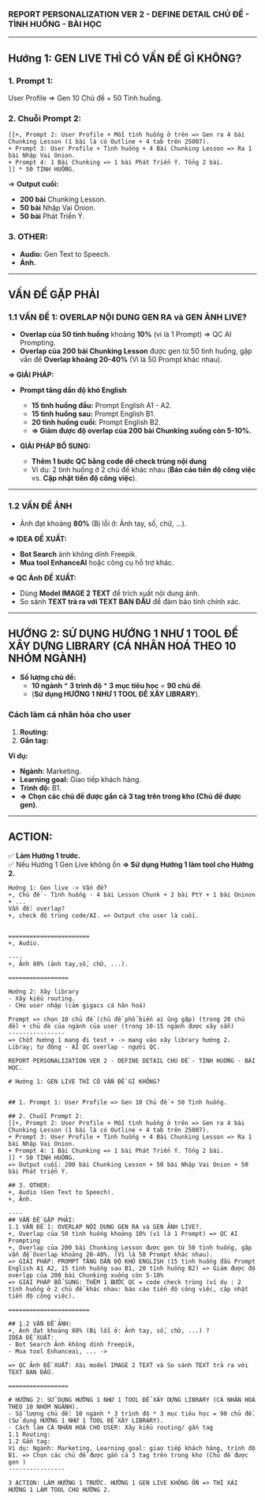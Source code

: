### **REPORT PERSONALIZATION VER 2 - DEFINE DETAIL CHỦ ĐỀ - TÌNH HUỐNG - BÀI HỌC**

---

## **Hướng 1: GEN LIVE THÌ CÓ VẤN ĐỀ GÌ KHÔNG?**

### **1. Prompt 1:**

User Profile => Gen 10 Chủ đề + 50 Tình huống.

### **2. Chuỗi Prompt 2:**

```
[[+, Prompt 2: User Profile + Mỗi tình huống ở trên => Gen ra 4 bài Chunking Lesson (1 bài là có Outline + 4 tab trên 25007).  
+ Prompt 3: User Profile + Tình huống + 4 Bài Chunking Lesson => Ra 1 bài Nhập Vai Onion.  
+ Prompt 4: 1 Bài Chunking => 1 bài Phát Triển Ý. Tổng 2 bài.  
]] * 50 TÌNH HUỐNG.
```

=> **Output cuối:**

- **200 bài** Chunking Lesson.
- **50 bài** Nhập Vai Onion.
- **50 bài** Phát Triển Ý.

### **3. OTHER:**

- **Audio:** Gen Text to Speech.
- **Ảnh.**

---

## **VẤN ĐỀ GẶP PHẢI**

### **1.1 VẤN ĐỀ 1: OVERLAP NỘI DUNG GEN RA và GEN ẢNH LIVE?**

- **Overlap của 50 tình huống** khoảng **10%** (vì là 1 Prompt) => QC AI Prompting.
- **Overlap của 200 bài Chunking Lesson** được gen từ 50 tình huống, gặp vấn đề **Overlap khoảng 20-40%** (Vì là 50 Prompt khác nhau).

**=> GIẢI PHÁP:**

- **Prompt tăng dần độ khó English**
    
    - **15 tình huống đầu:** Prompt English A1 - A2.
    - **15 tình huống sau:** Prompt English B1.
    - **20 tình huống cuối:** Prompt English B2.
    - **=> Giảm được độ overlap của 200 bài Chunking xuống còn 5-10%.**
- **GIẢI PHÁP BỔ SUNG:**
    
    - **Thêm 1 bước QC bằng code để check trùng nội dung**
    - Ví dụ: 2 tình huống ở 2 chủ đề khác nhau (**Báo cáo tiến độ công việc** vs. **Cập nhật tiến độ công việc**).

---

### **1.2 VẤN ĐỀ ẢNH**

- Ảnh đạt khoảng **80%** (Bị lỗi ở: Ảnh tay, số, chữ, ...).

**=> IDEA ĐỀ XUẤT:**

- **Bot Search** ảnh không dính Freepik.
- **Mua tool EnhanceAI** hoặc công cụ hỗ trợ khác.

**=> QC Ảnh ĐỀ XUẤT:**

- Dùng **Model IMAGE 2 TEXT** để trích xuất nội dung ảnh.
- So sánh **TEXT trả ra với TEXT BAN ĐẦU** để đảm bảo tính chính xác.

---

## **HƯỚNG 2: SỬ DỤNG HƯỚNG 1 NHƯ 1 TOOL ĐỂ XÂY DỰNG LIBRARY (CÁ NHÂN HOÁ THEO 10 NHÓM NGÀNH)**

- **Số lượng chủ đề:**
    - **10 ngành** * **3 trình độ** * **3 mục tiêu học** = **90 chủ đề**.
    - (**Sử dụng HƯỚNG 1 NHƯ 1 TOOL ĐỂ XÂY LIBRARY**).

### **Cách làm cá nhân hóa cho user**

1. **Routing:**
2. **Gắn tag:**

**Ví dụ:**

- **Ngành:** Marketing.
- **Learning goal:** Giao tiếp khách hàng.
- **Trình độ:** B1.
- **=> Chọn các chủ đề được gắn cả 3 tag trên trong kho (Chủ đề được gen).**

---

## **ACTION:**

✅ **Làm Hướng 1 trước.**  
✅ Nếu Hướng 1 Gen Live không ổn **=> Sử dụng Hướng 1 làm tool cho Hướng 2.**



```
Hướng 1: Gen live -> Vấn đề?
+, Chủ đề - Tình huống - 4 bài Lesson Chunk + 2 bài PtY + 1 bài Oninon + ... 
Vấn đề: overlap? 
+, check độ trùng code/AI. => Output cho user là cuối.


=======================
+, Audio. 

----
+, Ảnh 80% (ảnh tay,số, chữ, ...). 

=================

Hướng 2: Xây library
- Xây kiểu routing. 
- CHo user nhập (cảm gigacs cá hân hoá) 

Prompt => chọn 10 chủ đề (chủ đề phổ biến ai ũng gặp) (trong 20 chủ đề) + chủ đè của ngành của user (trong 10-15 ngành được xây sẵn) 
----------------
=> Chốt hướng 1 mang đi test + -> mang vào xây library hướng 2. 
Libray; tự động - AI QC overlap - người QC.
```

```
REPORT PERSONALIZATION VER 2 - DEFINE DETAIL CHỦ ĐỀ - TÌNH HUỐNG - BÀI HỌC.
 
# Hướng 1: GEN LIVE THÌ CÓ VẤN ĐỀ GÌ KHÔNG? 


## 1. Prompt 1: User Profile => Gen 10 Chủ đề + 50 Tình huống. 

## 2. Chuỗi Prompt 2: 
[[+, Prompt 2: User Profile + Mỗi tình huống ở trên => Gen ra 4 bài Chunking Lesson (1 bài là có Outline + 4 tab trên 25007). 
+ Prompt 3: User Profile + Tình huống + 4 Bài Chunking Lesson => Ra 1 bài Nhập Vai Onion. 
+ Prompt 4: 1 Bài Chunking => 1 bài Phát Triển Ý. Tổng 2 bài.   
]] * 50 TÌNH HUỐNG. 
=> Output cuối: 200 bài Chunking Lesson + 50 bài Nhập Vai Onion + 50 bài Phát triển Ý. 

## 3. OTHER: 
+, Audio (Gen Text to Speech). 
+, Ảnh. 

----
## VẤN ĐỀ GẶP PHẢI: 
1.1 VẤN ĐỀ 1: OVERLAP NỘI DUNG GEN RA và GEN ẢNH LIVE?. 
+, Overlap của 50 tình huống khoảng 10% (vì là 1 Prompt) => QC AI Prompting 
+, Overlap của 200 bài Chunking Lesson được gen từ 50 tình huống, gặp vấn đề Overlap khoảng 20-40%. (Vì là 50 Prompt khác nhau). 
=> GIẢI PHÁP: PROMPT TĂNG DẦN ĐỘ KHÓ ENGLISH (15 tình huống đầu Prompt English A1 A2, 15 tình huống sau B1, 20 tình huống B2) => Giảm được độ overlap của 200 bài Chunking xuống còn 5-10%
=> GIẢI PHÁP BỔ SUNG: THÊM 1 BƯỚC QC = code check trùng (ví dụ : 2 tình huống ở 2 chủ đề khác nhau: báo cáo tiến độ công việc, cập nhật tiến độ công việc).  

=======================

## 1.2 VẤN ĐỀ ẢNH: 
+, Ảnh đạt khoảng 80% (Bị lỗi ở: Ảnh tay, số, chữ, ...) ? 
IDEA ĐỀ XUẤT: 
- Bot Search Ảnh không dính freepik,  
- Mua tool Enhanceai, ... ->
 
=> QC Ảnh ĐỀ XUẤT: Xài model IMAGE 2 TEXT và So sánh TEXT trả ra với TEXT BAN ĐẦU.  

=================

# HƯỚNG 2: SỬ DỤNG HƯỚNG 1 NHƯ 1 TOOL ĐỂ XÂY DỰNG LIBRARY (CÁ NHÂN HOÁ THEO 10 NHÓM NGÀNH). 
- Số lượng chủ đề: 10 ngành * 3 trình độ * 3 mục tiêu học = 90 chủ đề. (Sử dụng HƯỚNG 1 NHƯ 1 TOOL ĐỂ XÂY LIBRARY). 
- Cách làm CÁ NHÂN HOÁ CHO USER: Xây kiểu routing/ gắn tag
1.1 Routing: 
1.2 Gắn tag: 
Ví dụ: Ngành: Marketing, Learning goal: giao tiếp khách hàng, trình độ B1. => Chọn các chủ đề được gắn cả 3 tag trên trong kho (Chủ đề được gen )
----------------

3 ACTION: LÀM HƯỚNG 1 TRƯỚC. HƯỚNG 1 GEN LIVE KHÔNG ỔN => THÌ XÀI HƯỚNG 1 LÀM TOOL CHO HƯỚNG 2. 
```



